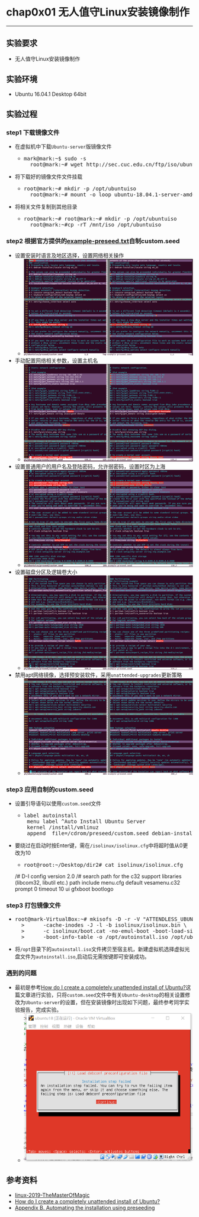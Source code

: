 # chap0x01 无人值守Linux安装镜像制作

----------

## 实验要求
* 无人值守Linux安装镜像制作
## 实验环境
* Ubuntu 16.04.1 Desktop 64bit
## 实验过程
### step1 下载镜像文件
* 在虚拟机中下载`Ubuntu-server`版镜像文件
	* <pre>mark@mark:~$ sudo -s
		root@mark:~# wget http://sec.cuc.edu.cn/ftp/iso/ubuntu-18.04.1-server-amd64.iso</pre>
* 将下载好的镜像文件文件挂载
	* <pre>root@mark:~# mkdir -p /opt/ubuntuiso
		root@mark:~# mount -o loop ubuntu-18.04.1-server-amd64.iso /mnt/iso</pre>
* 将相关文件复制到其他目录
	* <pre>root@mark:~# root@mark:~# mkdir -p /opt/ubuntuiso
		root@mark:~#cp -rT /mnt/iso /opt/ubuntuiso</pre>
### step2 根据官方提供的[example-preseed.txt](https://help.ubuntu.com/lts/installation-guide/example-preseed.txt)自制custom.seed
* 设置安装时语言及地区选择，设置网络相关操作
	* ![](images/2.png)
* 手动配置网络相关参数，设置主机名
	* ![](images/3.png)
* 设置普通用户的用户名及登陆密码，允许弱密码，设置时区为上海
	* ![](images/4.png)
* 设置磁盘分区及逻辑卷大小
	* ![](images/5.png)
* 禁用apt网络镜像，选择预安装软件，采用`unattended-upgrades`更新策略
	* ![](images/6.png)
### step3 应用自制的custom.seed
* 设置引导语句以使用`custom.seed`文件
	* <pre>label autoinstall
	   menu label ^Auto Install Ubuntu Server
	   kernel /install/vmlinuz
	   append  file=/cdrom/preseed/custom.seed debian-installer/locale=en_US console-setup/layoutcode=us keyboard-configuration/layoutcode=us console-setup/ask_detect=false localechooser/translation/warn-light=true localechooser/translation/warn-severe=true initrd=/install/initrd.gz root=/dev/ram rw quiet</pre>
* 要绕过在启动时按Enter键，需在`/isolinux/isolinux.cfg`中将超时值从0更改为10
	* <pre>root@root:~/Desktop/dir2# cat isolinux/isolinux.cfg
	 /# D-I config version 2.0
	 /# search path for the c32 support libraries (libcom32, libutil etc.)
	 path 
	 include menu.cfg
	 default vesamenu.c32
	 prompt 0
	 timeout 10
	 ui gfxboot bootlogo</pre>
### step3 打包镜像文件
* <pre>root@mark-VirtualBox:~# mkisofs -D -r -V "ATTENDLESS_UBUNTU" \
	>      -cache-inodes -J -l -b isolinux/isolinux.bin \
	>      -c isolinux/boot.cat -no-emul-boot -boot-load-size 4 \
	>      -boot-info-table -o /opt/autoinstall.iso /opt/ubuntuiso</pre>
* 将`/opt`目录下的`autoinstall.iso`文件拷贝至宿主机，新建虚拟机选择虚拟光盘文件为`autoinstall.iso`,启动后无需按键即可安装成功。
### 遇到的问题
* 最初是参考[How do I create a completely unattended install of Ubuntu?](https://askubuntu.com/questions/122505/how-do-i-create-a-completely-unattended-install-of-ubuntu)这篇文章进行实验，只将`custom.seed`文件中有关`Ubuntu-desktop`的相关设置修改为`Ubuntu-server`的设置，但在安装镜像时出现如下问题，最终参考同学实验报告，完成实验。
	* ![](images/1.png)
## 参考资料
* [linux-2019-TheMasterOfMagic](https://github.com/CUCCS/linux-2019-TheMasterOfMagic/tree/chap0x01/chap0x01)
* [How do I create a completely unattended install of Ubuntu?](https://askubuntu.com/questions/122505/how-do-i-create-a-completely-unattended-install-of-ubuntu)
* [Appendix B. Automating the installation using preseeding](https://help.ubuntu.com/lts/installation-guide/amd64/apb.html)